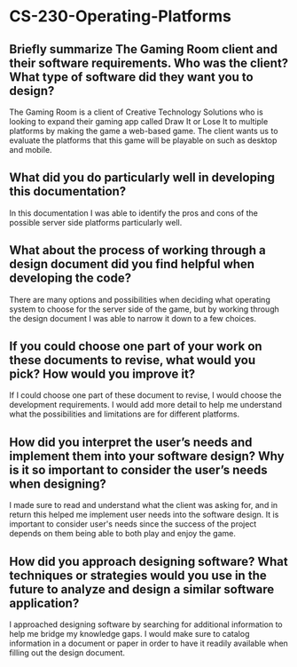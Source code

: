 # CS-230-Operating-Platforms

## Briefly summarize The Gaming Room client and their software requirements. Who was the client? What type of software did they want you to design? 
The Gaming Room is a client of Creative Technology Solutions who is looking to expand their gaming app called Draw It or Lose It to multiple platforms by making the game a web-based game. The client wants us to evaluate the platforms that this game will be playable on such as desktop and mobile.

## What did you do particularly well in developing this documentation?
In this documentation I was able to identify the pros and cons of the possible server side platforms particularly well.

## What about the process of working through a design document did you find helpful when developing the code?
There are many options and possibilities when deciding what operating system to choose for the server side of the game, but by working through the design document I was able to narrow it down to a few choices.

## If you could choose one part of your work on these documents to revise, what would you pick? How would you improve it?
If I could choose one part of these document to revise, I would choose the development requirements. I would add more detail to help me understand what the possibilities and limitations are for different platforms.

## How did you interpret the user’s needs and implement them into your software design? Why is it so important to consider the user’s needs when designing?
I made sure to read and understand what the client was asking for, and in return this helped me implement user needs into the software design. It is important to consider user's needs since the success of the project depends on them being able to both play and enjoy the game.

## How did you approach designing software? What techniques or strategies would you use in the future to analyze and design a similar software application?
I approached designing software by searching for additional information to help me bridge my knowledge gaps. I would make sure to catalog information in a document or paper in order to have it readily available when filling out the design document.
